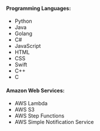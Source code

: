#### Programming Languages:
<ul>
 <li>Python</li>
 <li>Java</li>
 <li>Golang</li>
 <li>C#</li>
 <li>JavaScript</li>
 <li>HTML</li>
 <li>CSS</li>
 <li>Swift </li>
 <li>C++</li>
 <li>C</li>
</ul>

#### Amazon Web Services:
<ul>
  <li> AWS Lambda </li>
  <li> AWS S3</li>
  <li> AWS Step Functions</li>
  <li> AWS Simple Notification Service</li>
</ul>
